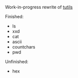 Work-in-progress rewrite of [tutils](https://github.com/kivattt/tutils)

Finished:
- ls
- xxd
- cat
- ascii
- countchars
- pwd

Unfinished:
- hex
